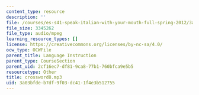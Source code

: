 ```yaml
---
content_type: resource
description: ''
file: /courses/es-s41-speak-italian-with-your-mouth-full-spring-2012/3a03bfdeb7df9f03dc411f4e3b512755_crossword8.mp3
file_size: 3345262
file_type: audio/mpeg
learning_resource_types: []
license: https://creativecommons.org/licenses/by-nc-sa/4.0/
ocw_type: OCWFile
parent_title: Language Instruction
parent_type: CourseSection
parent_uid: 2cf16ec7-df81-9ca8-77b1-760bfca9e5b5
resourcetype: Other
title: crossword8.mp3
uid: 3a03bfde-b7df-9f03-dc41-1f4e3b512755
---
```

